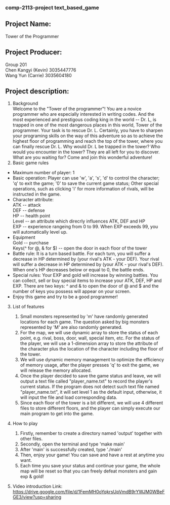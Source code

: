 ### comp-2113-project text_based_game 
## Project Name: 
  Tower of the Programmer
## Project Producer: 
   Group 201  
   Chen Kangyi (Kevin) 3035447776   
   Wang Yun (Carrie) 3035604180
## Project description: 
1. Background  
Welcome to the "Tower of the programmer"! You are a novice programmer who are especially interested in writing codes. And the most experienced and prestigous coding king in the world -- Dr. L, is trapped in one of the most dangerous places in this world, Tower of the programmer. Your task is to rescue Dr. L. Certainly, you have to sharpen your programing skills on the way of this adventure so as to achieve the highest floor of programming and reach the top of the tower, where you can finally rescue Dr. L. Why would Dr. L be trapped in the tower? Who would you encounter in the tower? They are all left for you to discover. What are you waiting for? Come and join this wonderful adventure! 
2. Basic game rules  
 * Maximum number of player: 1  
 * Basic operation: Player can use 'w', 'a', 's', 'd' to control the character; 'q' to exit the game; '0' to save the current game status; Other special operations, such as clicking 'i' for more information of rivals, will be instructed in the game. 
 * Character attribute:   
    ATK -- attack  
    DEF -- defense  
    HP -- health point  
    Level -- an attribute which direcrly influences ATK, DEF and HP  
    EXP -- experience rangeing from 0 to 99. When EXP exceeds 99, you will automatically level up.  
 * Equipment   
    Gold -- purchase  
    Keys(^ for @, & for $) -- open the door in each floor of the tower  
 * Battle rule: It is a turn based battle. For each turn, you will suffer a decrease in HP determined by (your rival's ATK - your DEF). Your rival will suffer a decrease in HP determined by (your ATK - your rival's DEF). When one's HP decreases below or equal to 0, the battle ends.
 * Special rules: Your EXP and gold will increase by winning battles. You can collect, sell or buy special items to increase your ATK, DEF, HP and EXP. There are two keys: ^ and & to open the door of @ and $ and the number of keys you possess will appear on your screen.  
 * Enjoy this game and try to be a good programmer!  

3. List of features
   1. Small monsters represented by 'm' have randomly generated locations for each game. The question asked by big monsters represented by 'M' are also randomly generated. 
   2. For the map, we will use dynamic array to store the status of each point, e.g. rival, boss, door, wall, special item, etc. For the status of the player, we will use a 1-dimension array to store the attribute of the character plus the location of the character including the floor of the tower.
   3. We will use dynamic memory management to optimize the efficiency of memory usage, after the player presses 'q' to exit the game, we will release the memory allocated.
   4. Once the player decided to save the game status and leave, we will output a text file called "player_name.txt" to record the player's current status. If the program does not detect such text file named "player_name.txt", it will set level 1 as the default input, otherwise, it will input the file and load corresponding data. 
   5. Since each floor of the tower is a bit different, we will use 4 different files to store different floors, and the player can simply execute our main program to get into the game.

4. How to play
   1. Firstly, remember to create a directory named 'output' together with other files.
   2. Secondly, open the terminal and type 'make main'
   3. After 'main' is successfully created, type './main'
   4. Then, enjoy your game! You can save and have a rest at anytime you want.
   5. Each time you save your status and continue your game, the whole map will be reset so that you can freely defeat monsters and gain exp & gold!

5. Video introduction
Link: https://drive.google.com/file/d/1FemMH0oYqkrsUpVmdB9rYWJM0WBeFGE3/view?usp=sharing


